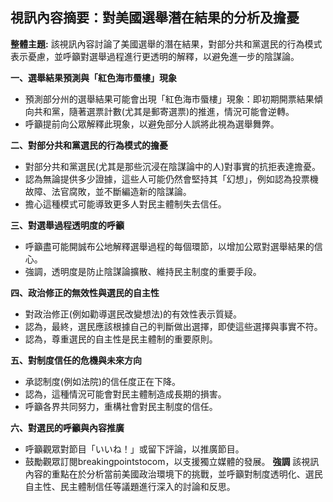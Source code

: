## 視訊內容摘要：對美國選舉潛在結果的分析及擔憂

**整體主題:** 該視訊內容討論了美國選舉的潛在結果，對部分共和黨選民的行為模式表示憂慮，並呼籲對選舉過程進行更透明的解釋，以避免進一步的陰謀論。

**一、選舉結果預測與「紅色海市蜃樓」現象**
   * 預測部分州的選舉結果可能會出現「紅色海市蜃樓」現象：即初期開票結果傾向共和黨，隨著選票計數(尤其是郵寄選票)的推進，情況可能會逆轉。
   * 呼籲提前向公眾解釋此現象，以避免部分人誤將此視為選舉舞弊。

**二、對部分共和黨選民的行為模式的擔憂**
   *  對部分共和黨選民(尤其是那些沉浸在陰謀論中的人)對事實的抗拒表達擔憂。
   *  認為無論提供多少證據，這些人可能仍然會堅持其「幻想」，例如認為投票機故障、法官腐敗，並不斷編造新的陰謀論。
   *  擔心這種模式可能導致更多人對民主體制失去信任。

**三、對選舉過程透明度的呼籲**
   * 呼籲盡可能開誠布公地解釋選舉過程的每個環節，以增加公眾對選舉結果的信心。
   * 強調，透明度是防止陰謀論擴散、維持民主制度的重要手段。

**四、政治修正的無效性與選民的自主性**
   *  對政治修正(例如勸導選民改變想法)的有效性表示質疑。
   * 認為，最終，選民應該根據自己的判斷做出選擇，即使這些選擇與事實不符。
   * 認為，尊重選民的自主性是民主體制的重要原則。

**五、對制度信任的危機與未來方向**
   *  承認制度(例如法院)的信任度正在下降。
   *  認為，這種情況可能會對民主體制造成長期的損害。
   *  呼籲各界共同努力，重構社會對民主制度的信任。

**六、對選民的呼籲與內容推廣**
   * 呼籲觀眾對節目「いいね！」或留下評論，以推廣節目。
   * 鼓勵觀眾訂閱breakingpointstocom，以支援獨立媒體的發展。
**強調**
該視訊內容的重點在於分析當前美國政治環境下的挑戰，並呼籲對制度透明化、選民自主性、民主體制信任等議題進行深入的討論和反思。